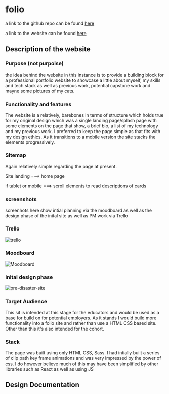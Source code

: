 # folio 

a link to the github repo can be found [here](https://github.com/raphaCA/folio)

a link to the website can be found [here](https://raphaca.github.io/folio/)

## Description of the website

### Purpose (not purpoise)
the idea behind the website in this instance is to provide a building block for a professional portfolio website to showcase a little about myself, my skills and tech stack as well as previous work, potential capstone work and mayne some pictures of my cats.

### Functionality and features
The website is a relatively, barebones in terms of structure which holds true for my original design which was a single landing page/splash page with some elements on the page that show, a brief bio, a list of my technology and my previous work. I preferred to keep the page simple as that fits with my design ethics. As it transitions to a mobile version the site stacks the elements progressively. 

### Sitemap
Again relatively simple regarding the page at present. 

Site landing ===> home page

if tablet or mobile ===> scroll elements to read descriptions of cards

### screenshots
 screenhots here show intial planning via the moodboard as well as the design phase of the inital site as well as PM work via Trello

 ### Trello
 ![trello](https://github.com/raphaCA/folio/blob/master/documents/trello.jpg) 

### Moodboard 
![Moodboard](https://github.com/raphaCA/folio/blob/master/documents/moodboard.png)

### inital design phase
![pre-disaster-site](https://github.com/raphaCA/folio/blob/master/documents/initial%20site%20plan.jpg)

### Target Audience 
This sit is intended at this stage for the educators and would be used as a base for build on for potential employers. As it stands I would build more functionality into a folio site and rather than use a HTML CSS based site. Other than this it's also intended for the cohort. 

### Stack
The page was built using only HTML CSS, Sass. I had intially built a series of clip path key frame animations and was very impressed by the power of css. I do however believe much of this may have been simplified by other libraries such as React as well as using JS

## Design Documentation



